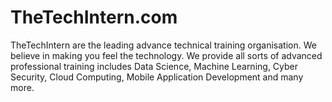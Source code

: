 # TheTechIntern.com
TheTechIntern are the leading advance technical training organisation. We believe in making you feel the technology. We provide all sorts of advanced professional training includes Data Science, Machine Learning, Cyber Security, Cloud Computing, Mobile Application Development and many more.
